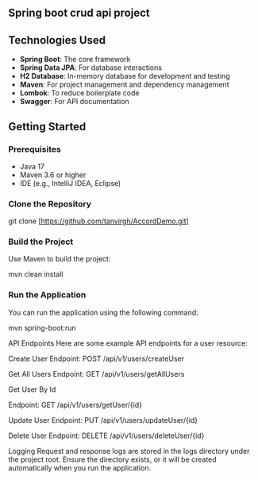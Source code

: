 ## Spring boot crud api project

## Technologies Used

- **Spring Boot**: The core framework
- **Spring Data JPA**: For database interactions
- **H2 Database**: In-memory database for development and testing
- **Maven**: For project management and dependency management
- **Lombok**: To reduce boilerplate code
- **Swagger**: For API documentation


## Getting Started

### Prerequisites

- Java 17 
- Maven 3.6 or higher
- IDE (e.g., IntelliJ IDEA, Eclipse)

### Clone the Repository


git clone [https://github.com/tanvirgh/AccordDemo.git]


### Build the Project
Use Maven to build the project:


mvn clean install


### Run the Application
You can run the application using the following command:

mvn spring-boot:run

API Endpoints
Here are some example API endpoints for a user resource:

Create User
Endpoint: POST /api/v1/users/createUser

Get All Users
Endpoint: GET /api/v1/users/getAllUsers

Get User By Id

Endpoint: GET /api/v1/users/getUser/{id}

Update User
Endpoint: PUT /api/v1/users/updateUser/{id}

Delete User
Endpoint: DELETE /api/v1/users/deleteUser/{id}

Logging
Request and response logs are stored in the logs directory under the project root. Ensure the directory exists, or it will be created automatically when you run the application.
